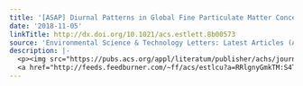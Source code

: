 ```yaml
---
title: '[ASAP] Diurnal Patterns in Global Fine Particulate Matter Concentration'
date: '2018-11-05'
linkTitle: http://dx.doi.org/10.1021/acs.estlett.8b00573
source: 'Environmental Science & Technology Letters: Latest Articles (ACS Publications)'
description: |-
  <p><img src="https://pubs.acs.org/appl/literatum/publisher/achs/journals/content/estlcu/0/estlcu.ahead-of-print/acs.estlett.8b00573/20181105/images/medium/ez-2018-00573b_0003.gif" alt="TOC Graphic"/></p><div><cite>Environmental Science & Technology Letters</cite></div><div>DOI: 10.1021/acs.estlett.8b00573</div><div class="feedflare">
  <a href="http://feeds.feedburner.com/~ff/acs/estlcu?a=RRlgnyGmkTM:S4TGm4EMQa8:yIl2AUoC8zA"><img src="http://feeds.feedburner.com/~ff/acs/estlcu?d=yIl2AUoC8zA" borde
---
```


